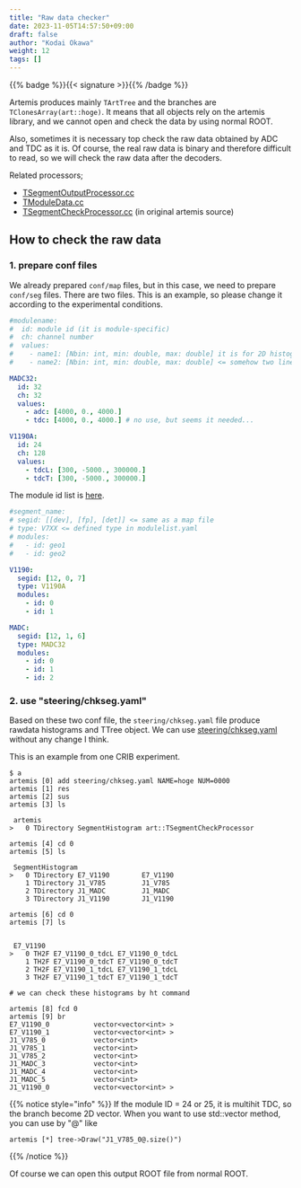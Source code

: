 ```yaml
---
title: "Raw data checker"
date: 2023-11-05T14:57:50+09:00
draft: false
author: "Kodai Okawa"
weight: 12
tags: []
---
```


{{% badge %}}{{< signature >}}{{% /badge %}}

Artemis produces mainly `TArtTree` and the branches are `TClonesArray(art::hoge)`.
It means that all objects rely on the artemis library, and we cannot open and check the data by using normal ROOT.

Also, sometimes it is necessary top check the raw data obtained by ADC and TDC as it is.
Of course, the real raw data is binary and therefore difficult to read, so we will check the raw data after the decoders.

Related processors;
- [TSegmentOutputProcessor.cc](https://github.com/okawak/artemis_crib/blob/main/src-crib/TSegmentOutputProcessor.cc)
- [TModuleData.cc](https://github.com/okawak/artemis_crib/blob/main/src-crib/TModuleData.cc)
- [TSegmentCheckProcessor.cc](https://github.com/artemis-dev/artemis/blob/develop/sources/loop/TSegmentCheckProcessor.cc) (in original artemis source)


## How to check the raw data

### 1. prepare conf files

We already prepared `conf/map` files, but in this case, we need to prepare `conf/seg` files.
There are two files.
This is an example, so please change it according to the experimental conditions.

```yaml { wrap="false" title="conf/seg/modulelist.yaml"}
#modulename:
#  id: module id (it is module-specific)
#  ch: channel number
#  values:
#    - name1: [Nbin: int, min: double, max: double] it is for 2D histogram (these values vs. ch)
#    - name2: [Nbin: int, min: double, max: double] <= somehow two line needed...?

MADC32:
  id: 32
  ch: 32
  values:
    - adc: [4000, 0., 4000.]
    - tdc: [4000, 0., 4000.] # no use, but seems it needed...

V1190A:
  id: 24
  ch: 128
  values:
    - tdcL: [300, -5000., 300000.]
    - tdcT: [300, -5000., 300000.]
```
The module id list is [here](../../../example/segid).

```yaml { wrap="false" title="conf/seg/seglist.yaml"}
#segment_name:
# segid: [[dev], [fp], [det]] <= same as a map file
# type: V7XX <= defined type in modulelist.yaml
# modules:
#   - id: geo1
#   - id: geo2

V1190:
  segid: [12, 0, 7]
  type: V1190A
  modules:
    - id: 0
    - id: 1

MADC:
  segid: [12, 1, 6]
  type: MADC32
  modules:
    - id: 0
    - id: 1
    - id: 2
```

### 2. use "steering/chkseg.yaml"

Based on these two conf file, the `steering/chkseg.yaml` file produce rawdata histograms and TTree object.
We can use [steering/chkseg.yaml](https://github.com/okawak/artemis_crib/blob/main/steering/chkseg.yaml) without any change I think.

This is an example from one CRIB experiment.

```shell { wrap="false" }
$ a
artemis [0] add steering/chkseg.yaml NAME=hoge NUM=0000
artemis [1] res
artemis [2] sus
artemis [3] ls

 artemis
>   0 TDirectory SegmentHistogram art::TSegmentCheckProcessor

artemis [4] cd 0
artemis [5] ls

 SegmentHistogram
>   0 TDirectory E7_V1190        E7_V1190
    1 TDirectory J1_V785         J1_V785
    2 TDirectory J1_MADC         J1_MADC
    3 TDirectory J1_V1190        J1_V1190

artemis [6] cd 0
artemis [7] ls


 E7_V1190
>   0 TH2F E7_V1190_0_tdcL E7_V1190_0_tdcL
    1 TH2F E7_V1190_0_tdcT E7_V1190_0_tdcT
    2 TH2F E7_V1190_1_tdcL E7_V1190_1_tdcL
    3 TH2F E7_V1190_1_tdcT E7_V1190_1_tdcT

# we can check these histograms by ht command

artemis [8] fcd 0
artemis [9] br
E7_V1190_0           vector<vector<int> >
E7_V1190_1           vector<vector<int> >
J1_V785_0            vector<int>
J1_V785_1            vector<int>
J1_V785_2            vector<int>
J1_MADC_3            vector<int>
J1_MADC_4            vector<int>
J1_MADC_5            vector<int>
J1_V1190_0           vector<vector<int> >
```
{{% notice style="info" %}}
If the module ID = 24 or 25, it is multihit TDC, so the branch become 2D vector.
When you want to use std::vector<T> method, you can use by "@" like
```shell { wrap="false" }
artemis [*] tree->Draw("J1_V785_0@.size()")
```
{{% /notice %}}

Of course we can open this output ROOT file from normal ROOT.


